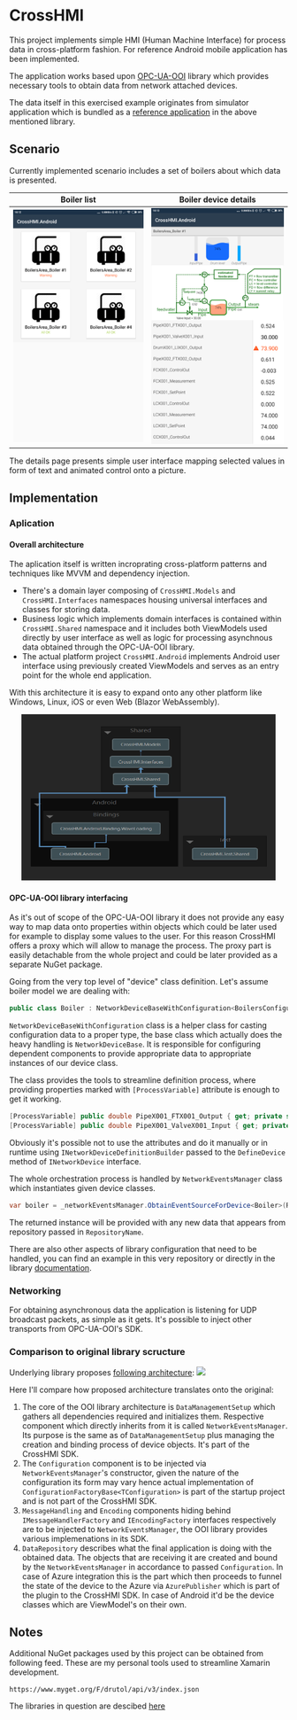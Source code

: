 # CrossHMI

This project implements simple HMI (Human Machine Interface) for process data in cross-platform fashion. For reference Android mobile application has been implemented.

The application works based upon [OPC-UA-OOI](https://github.com/mpostol/OPC-UA-OOI) library which provides necessary tools to obtain data from network attached devices.

The data itself in this exercised example originates from simulator application which is bundled as a [reference application](https://github.com/mpostol/OPC-UA-OOI/tree/master/Networking/ReferenceApplication) in the above mentioned library.

## Scenario

Currently implemented scenario includes a set of boilers about which data is presented.

Boiler list        |  Boiler device details
:-------------------------:|:-------------------------:
![](https://raw.githubusercontent.com/Drutol/CrossHMI/master/.github/images/boilers.png)  |  ![](https://raw.githubusercontent.com/Drutol/CrossHMI/master/.github/images/details.png)



The details page presents simple user interface mapping selected values in form of text and animated control onto a picture.

## Implementation

### Aplication

#### Overall architecture

The aplication itself is written incroprating cross-platform patterns and techniques like MVVM and dependency injection.

* There's a domain layer composing of `CrossHMI.Models` and `CrossHMI.Interfaces` namespaces housing universal interfaces and classes for storing data.
* Business logic which implements domain interfaces is contained within `CrossHMI.Shared` namespace and it includes both ViewModels used directly by user interface as well as logic for processing asynchnous data obtained through the OPC-UA-OOI library.
* The actual platform project `CrossHMI.Android` implements Android user interface using previously created ViewModels and serves as an entry point for the whole end application.

With this architecture it is easy to expand onto any other platform like Windows, Linux, iOS or even Web (Blazor WebAssembly).

<p align="center">
  <img width="460" height="300" src="https://raw.githubusercontent.com/Drutol/CrossHMI/master/.github/images/arch.png">
</p>


#### OPC-UA-OOI library interfacing

As it's out of scope of the OPC-UA-OOI library it does not provide any easy way to map data onto properties within objects which could be later used for example to display some values to the user. For this reason CrossHMI offers a proxy which will allow to manage the process. The proxy part is easily detachable from the whole project and could be later provided as a separate NuGet package.

Going from the very top level of "device" class definition. Let's assume boiler model we are dealing with:
```cs
public class Boiler : NetworkDeviceBaseWithConfiguration<BoilersConfigurationData>
```
`NetworkDeviceBaseWithConfiguration` class is a helper class for casting configuration data to a proper type, the base class which actually does the heavy handling is `NetworkDeviceBase`. It is responsible for configuring dependent components to provide appropriate data to appropriate instances of our device class.

The class provides the tools to streamline definition process, where providing properties marked with `[ProcessVariable]` attribute is enough to get it working.

```cs
[ProcessVariable] public double PipeX001_FTX001_Output { get; private set; }
[ProcessVariable] public double PipeX001_ValveX001_Input { get; private set; }
```

Obviously it's possible not to use the attributes and do it manually or in runtime using `INetworkDeviceDefinitionBuilder` passed to the `DefineDevice` method of `INetworkDevice` interface.

The whole orchestration process is handled by `NetworkEventsManager` class which instantiates given device classes.

```cs
var boiler = _networkEventsManager.ObtainEventSourceForDevice<Boiler>(RepositoryName)
```

The returned instance will be provided with any new data that appears from repository passed in `RepositoryName`.

There are also other aspects of library configuration that need to be handled, you can find an example in this very repository or directly in the library [documentation](https://commsvr.gitbook.io/ooi/reactive-communication/readmegettingstartedtutorial).


### Networking

For obtaining asynchronous data the application is listening for UDP broadcast packets, as simple as it gets. It's possible to inject other transports from OPC-UA-OOI's SDK.

### Comparison to original library scructure

Underlying library proposes [following architecture](https://commsvr.gitbook.io/ooi/reactive-communication/semanticdata): ![](https://gblobscdn.gitbook.com/assets%2F-LC0CZRWqxXUp1c0m4su%2F-LhqLqzedKjqeUzWKWJu%2F-LEUl1qtjbZoS9c9Na_4%2FDataManagementExternalLibraries.png?alt=media)

Here I'll compare how proposed architecture translates onto the original:

1. The core of the OOI library architecture is `DataManagementSetup` which gathers all dependencies required and initializes them. Respective component which directly inherits from it is called `NetworkEventsManager`. Its purpose is the same as of `DataManagementSetup` plus managing the creation and binding process of device objects. It's part of the CrossHMI SDK.
2. The `Configuration` component is to be injected via `NetworkEventsManager`'s constructor, given the nature of the configuration its form may vary hence actual implementation of `ConfigurationFactoryBase<TConfiguration>` is part of the startup project and is not part of the CrossHMI SDK.
3. `MessageHandling` and `Encoding` components hiding behind `IMessageHandlerFactory` and `IEncodingFactory` interfaces respectively are to be injected to `NetworkEventsManager`, the OOI library provides various implemenations in its SDK.
4. `DataRepository` describes what the final application is doing with the obtained data. The objects that are receiving it are created and bound by the `NetworkEventsManager` in accordance to passed `Configuration`. In case of Azure integration this is the part which then proceeds to funnel the state of the device to the Azure via `AzurePublisher` which is part of the plugin to the CrossHMI SDK. In case of Android it'd be the device classes which are ViewModel's on their own.

## Notes 

Additional NuGet packages used by this project can be obtained from following feed. These are my personal tools used to streamline Xamarin development.
```
https://www.myget.org/F/drutol/api/v3/index.json
```

The libraries in question are descibed [here](https://drutol.github.io/AoLibs/)
